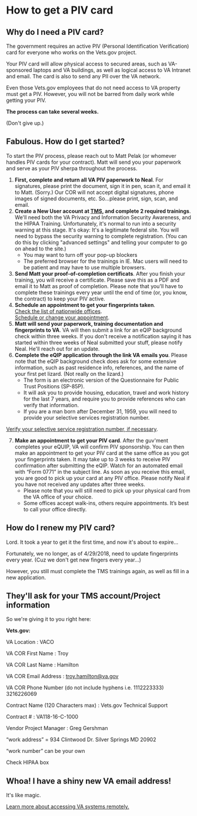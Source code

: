 # How to get a PIV card

## Why do I need a PIV card?

The government requires an active PIV (Personal Identification Verification) card for everyone who works on the Vets.gov project. 

Your PIV card will allow physical access to secured areas, such as VA-sponsored laptops and VA buildings, as well as logical access to VA Intranet and email. The card is also to send any PII over the VA network. 

Even those Vets.gov employees that do not need access to VA property must get a PIV. However, you will not be barred from daily work while getting your PIV. 

**The process can take several weeks.**

(Don't give up.)

## Fabulous. How do I get started?

To start the PIV process, please reach out to Matt Pelak (or whomever handles PIV cards for your contract). Matt will send you your paperwork and serve as your PIV sherpa throughout the process. 

1. **First, complete and return all VA PIV paperwork to Neal**. For signatures, please print the document, sign it in pen, scan it, and email it to Matt. (Sorry.) Our COR will not accept digital signatures, phone images of signed documents, etc. So...please print, sign, scan, and email.
2. **Create a New User account at [TMS](www.tms.va.gov), and complete 2 required trainings**. We'll need both the VA Privacy and Information Security Awareness, and the HIPAA Training.  Unfortunately, it's normal to run into a security warning at this stage. It's okay: It's a legitimate federal site. You will need to bypass the security warning to complete registration. (You can do this by clicking "advanced settings" and telling your computer to go on ahead to the site.) 
     - You may want to turn off your pop-up blockers 
     - The preferred browser for the trainings in IE. Mac users will need to be patient and may have to use multiple browsers. 
3. **Send Matt your proof-of-completion certificats**. After you finish your training, you will receive a certificate.  Please save this as a PDF and email it to Matt as proof of completion. Please note that you'll have to complete these trainings every year until the end of time (or, you know, the contract) to keep your PIV active.
4. **Schedule an appointment to get your fingerprints taken**.  
[Check the list of nationwide offices](https://www.oit.va.gov/programs/piv/locations.cfm).  
[Schedule or change your appointment](https://va-piv.com).
5. **Matt will send your paperwork, training documentation and fingerprints to VA**. VA will then submit a link for an eQIP background check within three weeks. If you don't receive a notification saying it has started within three weeks of Neal submitted your stuff, please notify Neal. He'll reach out for an update.
6. **Complete the eQIP application through the link VA emails you**. Please note that the eQIP background check does ask for some extensive information, such as past residence info, references, and the name of your first pet lizard. (Not really on the lizard.) 
     - The form is an electronic version of the Questionnaire for Public Trust Positions (SP-85P).
     - It will ask you to provide housing, education, travel and work history for the last 7 years, and require you to provide references who can verify that information. 
     - If you are a man born after December 31, 1959, you will need to provide your selective services registration number.  

[Verify your selective service registration number, if necessary](www.sss.gov/Registration/Check-a-Registration/Verification-Form).

7. **Make an appointment to get your PIV card**. After the guv'ment completes your eQUIP, VA will confirm PIV sponsorship. You can then make an appointment to get your PIV card at the same office as you got your fingerprints taken. It may take up to 3 weeks to receive PIV confirmation after submitting the eQIP. Watch for an automated email with “Form 0771” in the subject line. As soon as you receive this email, you are good to pick up your card at any PIV office. Please notify Neal if you have not received any updates after three weeks.
     - Please note that you will still need to pick up your physical card from the VA office of your choice. 
     - Some offices accept walk-ins, others require appointments. It’s best to call your office directly.
     
## How do I renew my PIV card?

Lord. It took a year to get it the first time, and now it's about to expire...

Fortunately, we no longer, as of 4/29/2018, need to update fingerprints every year. (Cuz we don't get new fingers every year...)

However, you still must complete the TMS trainings again, as well as fill in a new application. 

## They'll ask for your TMS account/Project information

So we're giving it to you right here:

**Vets.gov:**

VA Location : VACO

VA COR First Name : Troy

VA COR Last Name : Hamilton

VA COR Email Address : troy.hamilton@va.gov

VA COR Phone Number (do not include hyphens i.e. 1112223333) 3216226069

Contract Name (120 Characters max) : Vets.gov Technical Support

Contract # : VA118-16-C-1000

Vendor Project Manager : Greg Gershman

“work address” = 934 Clintwood Dr. Silver Springs MD 20902

“work number” can be your own

Check HIPAA box

## Whoa! I have a shiny new VA email address!

It's like magic. 

[Learn more about accessing VA systems remotely.](http://vamobile.us/groups/docs/wiki/be607/Using_the_Citrix_Access_Gateway_CAG.html)
